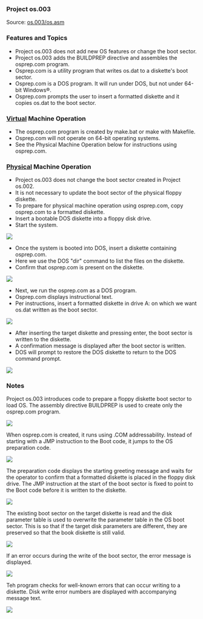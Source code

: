 ### Project os.003
Source: [os.003/os.asm](../os.003/os.asm)

### Features and Topics
- Project os.003 does not add new OS features or change the boot sector.
- Project os.003 adds the BUILDPREP directive and assembles the <span>osprep.com</span> program.
- Osprep.com is a utility program that writes os.dat to a diskette's boot sector.
- Osprep.com is a DOS program. It will run under DOS, but not under 64-bit Windows:registered:.
- Osprep.com prompts the user to insert a formatted diskette and it copies os.dat to the boot sector.

### [Virtual](VIRTUAL.md) Machine Operation
- The osprep.com program is created by make.bat or make with Makefile.
- Osprep.com will not operate on 64-bit operating systems.
- See the Physical Machine Operation below for instructions using osprep.com.

### [Physical](PHYSICAL.md) Machine Operation
- Project os.003 does not change the boot sector created in Project os.002.
- It is not necessary to update the boot sector of the physical floppy diskette.
- To prepare for physical machine operation using osprep.com, copy osprep.com to a formatted diskette.
- Insert a bootable DOS diskette into a floppy disk drive.
- Start the system.

<img src="../images/os003_osprep_001.jpg"/>

- Once the system is booted into DOS, insert a diskette containing osprep.com.
- Here we use the DOS "dir" command to list the files on the diskette.
- Confirm that osprep.com is present on the diskette.

<img src="../images/os003_osprep_002.jpg"/>

- Next, we run the osprep.com as a DOS program.
- Osprep.com displays instructional text.
- Per instructions, insert a formatted diskette in drive A: on which we want os.dat written as the boot sector.

<img src="../images/os003_osprep_003.jpg"/>

- After inserting the target diskette and pressing enter, the boot sector is written to the diskette.
- A confirmation message is displayed after the boot sector is written.
- DOS will prompt to restore the DOS diskette to return to the DOS command prompt.

<img src="../images/os003_osprep_004.jpg"/>

### Notes

Project os.003 introduces code to prepare a floppy diskette boot sector to load OS. The assembly directive BUILDPREP is used to create only the <span>osprep.com</span> program.

<img src="../images/os003_listing_001.PNG"/>

When <span>osprep.com</span> is created, it runs using .COM addressability. Instead of starting with a JMP instruction to the Boot code, it jumps to the OS preparation code.

<img src="../images/os003_listing_224.PNG"/>

The preparation code displays the starting greeting message and waits for the operator to confirm that a formatted diskette is placed in the floppy disk drive. The JMP instruction at the start of the boot sector is fixed to point to the Boot code before it is written to the diskette.

<img src="../images/os003_listing_581.PNG"/>

The existing boot sector on the target diskette is read and the disk parameter table is used to overwrite the parameter table in the OS boot sector. This is so that if the target disk parameters are different, they are preserved so that the book diskette is still valid.

<img src="../images/os003_listing_634.PNG"/>

If an error occurs during the write of the boot sector, the error message is displayed.

<img src="../images/os003_listing_677.PNG"/>

Teh program checks for well-known errors that can occur writing to a diskette. Disk write error numbers are displayed with accompanying message text.

<img src="../images/os003_listing_704.PNG"/>
